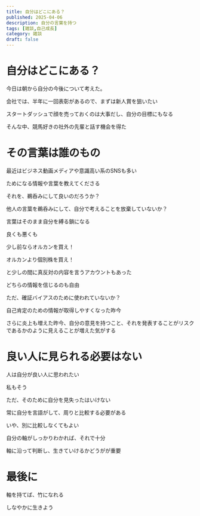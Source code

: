 ```yaml
---
title: 自分はどこにある？
published: 2025-04-06
description: 自分の言葉を持つ
tags: [雑談,自己成長]
category: 雑談
draft: false
---
```

# 自分はどこにある？

今日は朝から自分の今後について考えた。

会社では、半年に一回表彰があるので、まずは新人賞を狙いたい

スタートダッシュで顔を売っておくのは大事だし、自分の目標にもなる

そんな中、競馬好きの社外の先輩と話す機会を得た

# その言葉は誰のもの

最近はビジネス動画メディアや意識高い系のSNSも多い

ためになる情報や言葉を教えてくださる

それを、鵜呑みにして良いのだろうか？

他人の言葉を鵜呑みにして、自分で考えることを放棄していないか？

言葉はそのまま自分を縛る鎖になる

良くも悪くも

少し前ならオルカンを買え！

オルカンより個別株を買え！

と少しの間に真反対の内容を言うアカウントもあった

どちらの情報を信じるのも自由

ただ、確証バイアスのために使われていないか？

自己肯定のための情報が取得しやすくなった昨今

さらに炎上も増えた昨今、自分の意見を持つこと、それを発表することがリスクであるかのように見えることが増えた気がする

# 良い人に見られる必要はない

人は自分が良い人に思われたい

私もそう

ただ、そのために自分を見失ったはいけない

常に自分を言語がして、周りと比較する必要がある

いや、別に比較しなくてもよい

自分の軸がしっかりわかれば、それで十分

軸に沿って判断し、生きていけるかどうがが重要

# 最後に

軸を持てば、竹になれる

しなやかに生きよう

